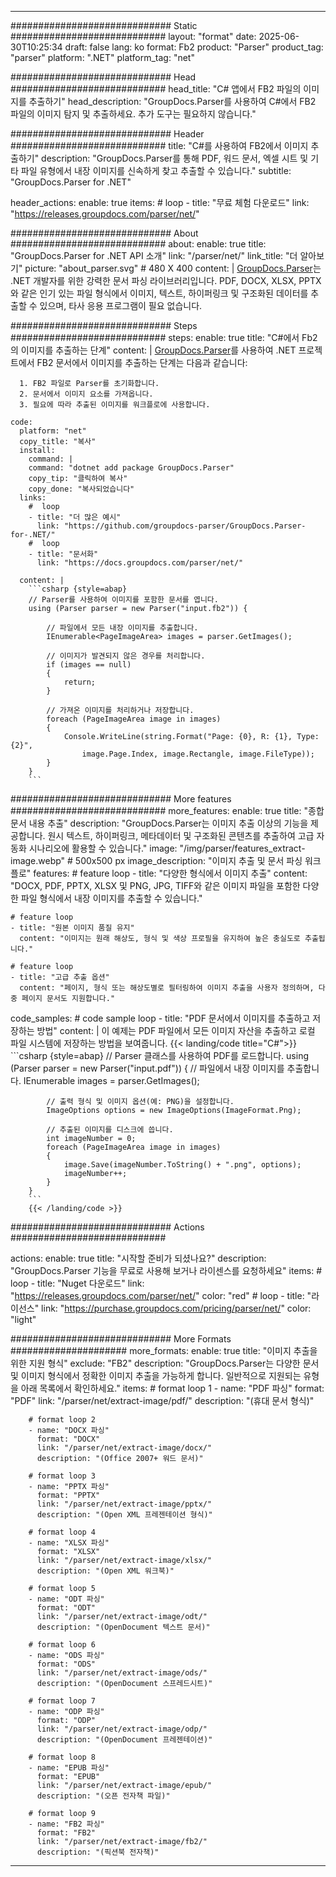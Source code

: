


---
############################# Static ############################
layout: "format"
date:  2025-06-30T10:25:34
draft: false
lang: ko
format: Fb2
product: "Parser"
product_tag: "parser"
platform: ".NET"
platform_tag: "net"

############################# Head ############################
head_title: "C# 앱에서 FB2 파일의 이미지를 추출하기"
head_description: "GroupDocs.Parser를 사용하여 C#에서 FB2 파일의 이미지 탐지 및 추출하세요. 추가 도구는 필요하지 않습니다."

############################# Header ############################
title: "C#를 사용하여 FB2에서 이미지 추출하기" 
description: "GroupDocs.Parser를 통해 PDF, 워드 문서, 엑셀 시트 및 기타 파일 유형에서 내장 이미지를 신속하게 찾고 추출할 수 있습니다."
subtitle: "GroupDocs.Parser for .NET" 

header_actions:
  enable: true
  items:
    #  loop
    - title: "무료 체험 다운로드"
      link: "https://releases.groupdocs.com/parser/net/"
      
############################# About ############################
about:
    enable: true
    title: "GroupDocs.Parser for .NET API 소개"
    link: "/parser/net/"
    link_title: "더 알아보기"
    picture: "about_parser.svg" # 480 X 400
    content: |
       [GroupDocs.Parser](/parser/net/)는 .NET 개발자를 위한 강력한 문서 파싱 라이브러리입니다. PDF, DOCX, XLSX, PPTX와 같은 인기 있는 파일 형식에서 이미지, 텍스트, 하이퍼링크 및 구조화된 데이터를 추출할 수 있으며, 타사 응용 프로그램이 필요 없습니다.

############################# Steps ############################
steps:
    enable: true
    title: "C#에서 Fb2의 이미지를 추출하는 단계"
    content: |
      [GroupDocs.Parser](/parser/net/)를 사용하여 .NET 프로젝트에서 FB2 문서에서 이미지를 추출하는 단계는 다음과 같습니다:
      
      1. FB2 파일로 Parser를 초기화합니다.
      2. 문서에서 이미지 요소를 가져옵니다.
      3. 필요에 따라 추출된 이미지를 워크플로에 사용합니다.
   
    code:
      platform: "net"
      copy_title: "복사"
      install:
        command: |
        command: "dotnet add package GroupDocs.Parser"
        copy_tip: "클릭하여 복사"
        copy_done: "복사되었습니다"
      links:
        #  loop
        - title: "더 많은 예시"
          link: "https://github.com/groupdocs-parser/GroupDocs.Parser-for-.NET/"
        #  loop
        - title: "문서화"
          link: "https://docs.groupdocs.com/parser/net/"
          
      content: |
        ```csharp {style=abap}
        // Parser를 사용하여 이미지를 포함한 문서를 엽니다.
        using (Parser parser = new Parser("input.fb2")) {

            // 파일에서 모든 내장 이미지를 추출합니다.
            IEnumerable<PageImageArea> images = parser.GetImages();

            // 이미지가 발견되지 않은 경우를 처리합니다.
            if (images == null)
            {
                return;
            }

            // 가져온 이미지를 처리하거나 저장합니다.
            foreach (PageImageArea image in images)
            {
                Console.WriteLine(string.Format("Page: {0}, R: {1}, Type: {2}", 
                    image.Page.Index, image.Rectangle, image.FileType));
            }
        }
        ```  

############################# More features ############################
more_features:
  enable: true
  title: "종합 문서 내용 추출"
  description: "GroupDocs.Parser는 이미지 추출 이상의 기능을 제공합니다. 원시 텍스트, 하이퍼링크, 메타데이터 및 구조화된 콘텐츠를 추출하여 고급 자동화 시나리오에 활용할 수 있습니다."
  image: "/img/parser/features_extract-image.webp" # 500x500 px
  image_description: "이미지 추출 및 문서 파싱 워크플로"
  features:
    # feature loop
    - title: "다양한 형식에서 이미지 추출"
      content: "DOCX, PDF, PPTX, XLSX 및 PNG, JPG, TIFF와 같은 이미지 파일을 포함한 다양한 파일 형식에서 내장 이미지를 추출할 수 있습니다."

    # feature loop
    - title: "원본 이미지 품질 유지"
      content: "이미지는 원래 해상도, 형식 및 색상 프로필을 유지하여 높은 충실도로 추출됩니다."

    # feature loop
    - title: "고급 추출 옵션"
      content: "페이지, 형식 또는 해상도별로 필터링하여 이미지 추출을 사용자 정의하며, 다중 페이지 문서도 지원합니다."
      
  code_samples:
    # code sample loop
    - title: "PDF 문서에서 이미지를 추출하고 저장하는 방법"
      content: |
        이 예제는 PDF 파일에서 모든 이미지 자산을 추출하고 로컬 파일 시스템에 저장하는 방법을 보여줍니다.
        {{< landing/code title="C#">}}
        ```csharp {style=abap}
        //  Parser 클래스를 사용하여 PDF를 로드합니다.
        using (Parser parser = new Parser("input.pdf"))
        {
            // 파일에서 내장 이미지를 추출합니다.
            IEnumerable<PageImageArea> images = parser.GetImages();

            // 출력 형식 및 이미지 옵션(예: PNG)을 설정합니다.
            ImageOptions options = new ImageOptions(ImageFormat.Png);

            // 추출된 이미지를 디스크에 씁니다.
            int imageNumber = 0;
            foreach (PageImageArea image in images)
            {
                image.Save(imageNumber.ToString() + ".png", options);
                imageNumber++;
            }
        }
        ```
        {{< /landing/code >}}


############################# Actions ############################

actions:
  enable: true
  title: "시작할 준비가 되셨나요?"
  description: "GroupDocs.Parser 기능을 무료로 사용해 보거나 라이센스를 요청하세요"
  items:
    #  loop
    - title: "Nuget 다운로드"
      link: "https://releases.groupdocs.com/parser/net/"
      color: "red"
        #  loop
    - title: "라이선스"
      link: "https://purchase.groupdocs.com/pricing/parser/net/"
      color: "light"


############################# More Formats #####################
more_formats:
    enable: true
    title: "이미지 추출을 위한 지원 형식"
    exclude: "FB2"
    description: "GroupDocs.Parser는 다양한 문서 및 이미지 형식에서 정확한 이미지 추출을 가능하게 합니다. 일반적으로 지원되는 유형을 아래 목록에서 확인하세요."
    items: 
        # format loop 1
        - name: "PDF 파싱"
          format: "PDF"
          link: "/parser/net/extract-image/pdf/"
          description: "(휴대 문서 형식)"
          
        # format loop 2
        - name: "DOCX 파싱"
          format: "DOCX"
          link: "/parser/net/extract-image/docx/"
          description: "(Office 2007+ 워드 문서)"
          
        # format loop 3
        - name: "PPTX 파싱"
          format: "PPTX"
          link: "/parser/net/extract-image/pptx/"
          description: "(Open XML 프레젠테이션 형식)"
          
        # format loop 4
        - name: "XLSX 파싱"
          format: "XLSX"
          link: "/parser/net/extract-image/xlsx/"
          description: "(Open XML 워크북)"
          
        # format loop 5
        - name: "ODT 파싱"
          format: "ODT"
          link: "/parser/net/extract-image/odt/"
          description: "(OpenDocument 텍스트 문서)"
          
        # format loop 6
        - name: "ODS 파싱"
          format: "ODS"
          link: "/parser/net/extract-image/ods/"
          description: "(OpenDocument 스프레드시트)"
          
        # format loop 7
        - name: "ODP 파싱"
          format: "ODP"
          link: "/parser/net/extract-image/odp/"
          description: "(OpenDocument 프레젠테이션)"
          
        # format loop 8
        - name: "EPUB 파싱"
          format: "EPUB"
          link: "/parser/net/extract-image/epub/"
          description: "(오픈 전자책 파일)"
          
        # format loop 9
        - name: "FB2 파싱"
          format: "FB2"
          link: "/parser/net/extract-image/fb2/"
          description: "(픽션북 전자책)"
         
          

---